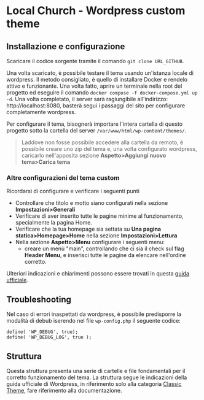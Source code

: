 # Local Church - Wordpress custom theme

## Installazione e configurazione

Scaricare il codice sorgente tramite il comando `git clone URL_GITHUB`. 

Una volta scaricato, è possibile testare il tema usando un'istanza locale di wordpress. Il metodo consigliato, è quello di installare Docker e rendelo attivo e funzionante. Una volta fatto, aprire un terminale nella root del progetto ed eseguire il comando `docker compose -f docker-compose.yml up -d`. Una volta completato, il server sarà ragiungibile all'indirizzo: http://localhost:8080, basterà segui i passaggi del sito per configurare completamente wordpress. 

Per configurare il tema, bisognerà importare l'intera cartella di questo progetto sotto la cartella del server `/var/www/html/wp-content/themes/`.

> Laddove non fosse possibile accedere alla cartella da remoto, è possibile creare uno zip del tema e, una volta configurato wordpress, caricarlo nell'apposita sezione **Aspetto>Aggiungi nuovo tema>Carica tema**

### Altre configurazioni del tema custom

Ricordarsi di configurare e verificare i seguenti punti

- Controllare che titolo e motto siano configurati nella sezione **Impostazioni>Generali**
- Verificare di aver inserito tutte le pagine minime al funzionamento, specialmente la pagina Home.
- Verificare che la tua homepage sia settata su **Una pagina statica>Homepage>Home** nella sezione **Impostazioni>Lettura**
- Nella sezione **Aspetto>Menu** configurare i seguenti menu:
  - creare un menù "main", controllando che ci sia il check sul flag **Header Menu**, e inserisci tutte le pagine da elencare nell'ordine corretto.

Ulteriori indicazioni e chiarimenti possono essere trovati in questa [guida ufficiale](https://hub.docker.com/_/wordpress).

## Troubleshooting

Nel caso di errori inaspettati da wordpress, è possibile predisporre la modalità di debub iserendo nel file `wp-config.php` il seguente codice:

```
define( 'WP_DEBUG', true);
define( 'WP_DEBUG_LOG', true );
```


## Struttura

Questa struttura presenta una serie di cartelle e file fondamentali per il corretto funzionamento del tema. La struttura segue le indicazioni della guida ufficiale di Wordpress, in riferimento solo alla categoria [Classic Theme](https://developer.wordpress.org/themes/classic-themes/your-first-theme/#classic-theme), fare riferimento alla documentazione.